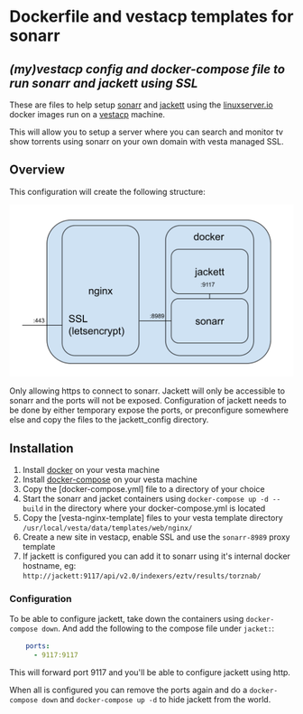 # Dockerfile and vestacp templates for sonarr

## _(my)vestacp config and docker-compose file to run sonarr and jackett using SSL_
These are files to help setup [sonarr](https://sonarr.tv/) and [jackett](https://github.com/Jackett/Jackett) using the [linuxserver.io](https://www.linuxserver.io/) docker images run on a [vestacp](https://myvestacp.com/) machine.

This will allow you to setup a server where you can search and monitor tv show torrents using sonarr on your own domain with vesta managed SSL.

## Overview

This configuration will create the following structure:

![vestacp sonar jackett overview](./sonarr-jackett.svg)

Only allowing https to connect to sonarr. Jackett will only be accessible to sonarr and the ports will not be exposed.
Configuration of jackett needs to be done by either temporary expose the ports, or preconfigure somewhere else and copy the files to the jackett_config directory.

## Installation

1. Install [docker](https://docs.docker.com/engine/install/debian/) on your vesta machine
2. Install [docker-compose](https://docs.docker.com/compose/install/) on your vesta machine
3. Copy the [docker-compose.yml] file to a directory of your choice
5. Start the sonarr and jacket containers using `docker-compose up -d --build` in the directory where your docker-compose.yml is located
6. Copy the [vesta-nginx-template] files to your vesta template directory `/usr/local/vesta/data/templates/web/nginx/`
7. Create a new site in vestacp, enable SSL and use the `sonarr-8989` proxy template
8. If jackett is configured you can add it to sonarr using it's internal docker hostname, eg: `http://jackett:9117/api/v2.0/indexers/eztv/results/torznab/`

### Configuration

To be able to configure jackett, take down the containers using `docker-compose down`. And add the following to the compose file under `jacket:`:
```yml
    ports:
      - 9117:9117
```
This will forward port 9117 and you'll be able to configure jackett using http.

When all is configured you can remove the ports again and do a `docker-compose down` and `docker-compose up -d` to hide jackett from the world.


